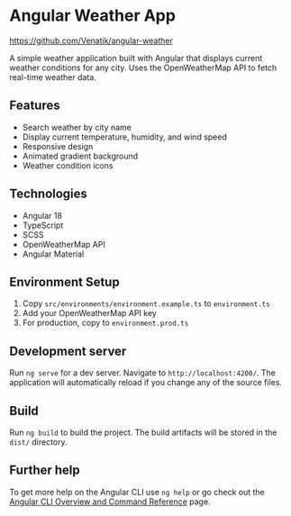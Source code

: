 # Angular Weather App

https://github.com/Venatik/angular-weather

A simple weather application built with Angular that displays current weather conditions for any city. Uses the OpenWeatherMap API to fetch real-time weather data.

## Features

- Search weather by city name
- Display current temperature, humidity, and wind speed
- Responsive design
- Animated gradient background
- Weather condition icons

## Technologies

- Angular 18
- TypeScript
- SCSS
- OpenWeatherMap API
- Angular Material

## Environment Setup

1. Copy `src/environments/environment.example.ts` to `environment.ts`
2. Add your OpenWeatherMap API key
3. For production, copy to `environment.prod.ts`

## Development server

Run `ng serve` for a dev server. Navigate to `http://localhost:4200/`. The application will automatically reload if you change any of the source files.

## Build

Run `ng build` to build the project. The build artifacts will be stored in the `dist/` directory.

## Further help

To get more help on the Angular CLI use `ng help` or go check out the [Angular CLI Overview and Command Reference](https://angular.dev/tools/cli) page.
